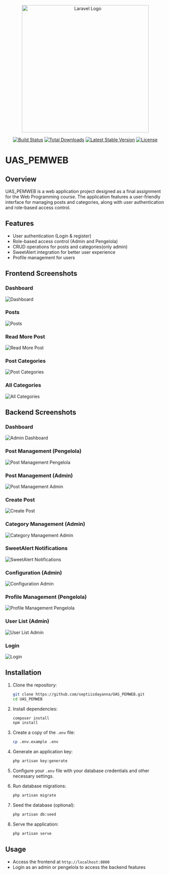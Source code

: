 <p align="center"><a href="https://laravel.com" target="_blank"><img src="https://raw.githubusercontent.com/laravel/art/master/logo-lockup/5%20SVG/2%20CMYK/1%20Full%20Color/laravel-logolockup-cmyk-red.svg" width="400" alt="Laravel Logo"></a></p>

<p align="center">
<a href="https://github.com/laravel/framework/actions"><img src="https://github.com/laravel/framework/workflows/tests/badge.svg" alt="Build Status"></a>
<a href="https://packagist.org/packages/laravel/framework"><img src="https://img.shields.io/packagist/dt/laravel/framework" alt="Total Downloads"></a>
<a href="https://packagist.org/packages/laravel/framework"><img src="https://img.shields.io/packagist/v/laravel/framework" alt="Latest Stable Version"></a>
<a href="https://packagist.org/packages/laravel/framework"><img src="https://img.shields.io/packagist/l/laravel/framework" alt="License"></a>
</p>

# UAS_PEMWEB

## Overview

UAS_PEMWEB is a web application project designed as a final assignment for the Web Programming course. The application features a user-friendly interface for managing posts and categories, along with user authentication and role-based access control.

## Features

- User authentication (Login & register)
- Role-based access control (Admin and Pengelola)
- CRUD operations for posts and categories(only admin)
- SweetAlert integration for better user experience
- Profile management for users

## Frontend Screenshots

### Dashboard
![Dashboard](https://github.com/septiisdayanna/UAS_PEMWEB/blob/main/TAMPILAN/Dashboard.png)

### Posts
![Posts](https://github.com/septiisdayanna/UAS_PEMWEB/blob/main/TAMPILAN/post.png)

### Read More Post
![Read More Post](https://github.com/septiisdayanna/UAS_PEMWEB/blob/main/TAMPILAN/read%20more%20post.png)

### Post Categories
![Post Categories](https://github.com/septiisdayanna/UAS_PEMWEB/blob/main/TAMPILAN/post%20categories.png)

### All Categories
![All Categories](https://github.com/septiisdayanna/UAS_PEMWEB/blob/main/TAMPILAN/all%20category.png)

## Backend Screenshots

### Dashboard
![Admin Dashboard](https://github.com/septiisdayanna/UAS_PEMWEB/blob/main/TAMPILAN/dashboard%20(2).png)

### Post Management (Pengelola)
![Post Management Pengelola](https://github.com/septiisdayanna/UAS_PEMWEB/blob/main/TAMPILAN/post%20pengelola.png)

### Post Management (Admin)
![Post Management Admin](https://github.com/septiisdayanna/UAS_PEMWEB/blob/main/TAMPILAN/post%20admin.png)

### Create Post
![Create Post](https://github.com/septiisdayanna/UAS_PEMWEB/blob/main/TAMPILAN/create%20post.png)

### Category Management (Admin)
![Category Management Admin](https://github.com/septiisdayanna/UAS_PEMWEB/blob/main/TAMPILAN/category%20admin.png)

### SweetAlert Notifications
![SweetAlert Notifications](https://github.com/septiisdayanna/UAS_PEMWEB/blob/main/TAMPILAN/sweetarlert%20post.png)

### Configuration (Admin)
![Configuration Admin](https://github.com/septiisdayanna/UAS_PEMWEB/blob/main/TAMPILAN/config%20admin.png)

### Profile Management (Pengelola)
![Profile Management Pengelola](https://github.com/septiisdayanna/UAS_PEMWEB/blob/main/TAMPILAN/profile%20pengelola.png)

### User List (Admin)
![User List Admin](https://github.com/septiisdayanna/UAS_PEMWEB/blob/main/TAMPILAN/list%20users%20admin.png)

### Login
![Login](https://github.com/septiisdayanna/UAS_PEMWEB/blob/main/TAMPILAN/login.png)

## Installation

1. Clone the repository:
   ```sh
   git clone https://github.com/septiisdayanna/UAS_PEMWEB.git
   cd UAS_PEMWEB
   ```

2. Install dependencies:
   ```sh
   composer install
   npm install
   ```

3. Create a copy of the `.env` file:
   ```sh
   cp .env.example .env
   ```

4. Generate an application key:
   ```sh
   php artisan key:generate
   ```

5. Configure your `.env` file with your database credentials and other necessary settings.

6. Run database migrations:
   ```sh
   php artisan migrate
   ```

7. Seed the database (optional):
   ```sh
   php artisan db:seed
   ```

8. Serve the application:
   ```sh
   php artisan serve
   ```

## Usage

- Access the frontend at `http://localhost:8000`
- Login as an admin or pengelola to access the backend features





